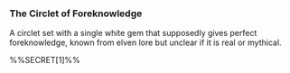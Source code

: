 ### The Circlet of Foreknowledge

A circlet set with a single white gem that supposedly gives perfect foreknowledge, known from elven lore but unclear if it is real or mythical. 

%%SECRET[1]%%


